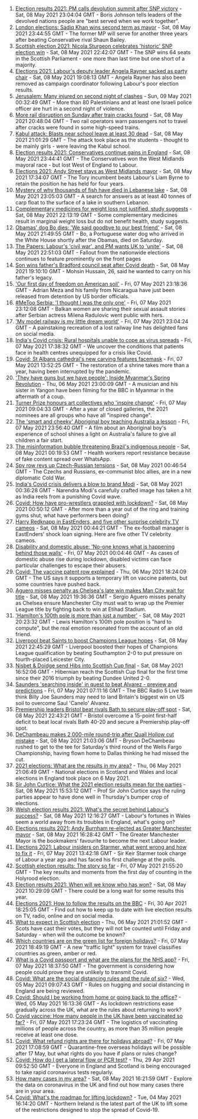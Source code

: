1. [Election results 2021: PM calls devolution summit after SNP victory](https://www.bbc.co.uk/news/uk-57043758) - Sat, 08 May 2021 23:04:04 GMT - Boris Johnson tells leaders of the devolved nations people are "best served when we work together".
2. [London elections: Sadiq Khan wins second term as mayor](https://www.bbc.co.uk/news/uk-england-london-56997137) - Sat, 08 May 2021 23:44:55 GMT - The former MP will serve for another three years after beating Conservative rival Shaun Bailey.
3. [Scottish election 2021: Nicola Sturgeon celebrates 'historic' SNP election win](https://www.bbc.co.uk/news/uk-scotland-scotland-politics-57038039) - Sat, 08 May 2021 22:42:07 GMT - The SNP wins 64 seats in the Scottish Parliament - one more than last time but one short of a majority.
4. [Elections 2021: Labour's deputy leader Angela Rayner sacked as party chair](https://www.bbc.co.uk/news/uk-politics-57037839) - Sat, 08 May 2021 19:08:13 GMT - Angela Rayner has also been removed as campaign coordinator following Labour's poor election results.
5. [Jerusalem: Many injured on second night of clashes](https://www.bbc.co.uk/news/world-middle-east-57044000) - Sun, 09 May 2021 00:32:49 GMT - More than 80 Palestinians and at least one Israeli police officer are hurt in a second night of violence.
6. [More rail disruption on Sunday after train cracks found](https://www.bbc.co.uk/news/uk-57042384) - Sat, 08 May 2021 20:48:04 GMT - Two rail operators warn passengers not to travel after cracks were found in some high-speed trains.
7. [Kabul attack: Blasts near school leave at least 30 dead](https://www.bbc.co.uk/news/world-asia-57040713) - Sat, 08 May 2021 21:01:29 GMT - The attack took place as the students - thought to be mainly girls - were leaving the Kabul school.
8. [Election results 2021: Conservatives continue gains in England](https://www.bbc.co.uk/news/uk-politics-57033273) - Sat, 08 May 2021 23:44:41 GMT - The Conservatives won the West Midlands mayoral race - but lost West of England to Labour.
9. [Elections 2021: Andy Street stays as West Midlands mayor](https://www.bbc.co.uk/news/uk-england-birmingham-57038203) - Sat, 08 May 2021 17:34:07 GMT - The Tory incumbent beats Labour's Liam Byrne to retain the position he has held for four years.
10. [Mystery of why thousands of fish have died in Lebanese lake](https://www.bbc.co.uk/news/world-middle-east-57029724) - Sat, 08 May 2021 23:05:03 GMT - A search for answers as at least 40 tonnes of carp float to the surface of a lake in southern Lebanon.
11. [Complementary medicines for weight loss not justified, study suggests](https://www.bbc.co.uk/news/health-57039848) - Sat, 08 May 2021 22:13:19 GMT - Some complementary medicines result in marginal weight loss but do not benefit health, study suggests.
12. [Obamas' dog Bo dies: 'We said goodbye to our best friend'](https://www.bbc.co.uk/news/world-us-canada-57043456) - Sat, 08 May 2021 21:49:55 GMT - Bo, a Portuguese water dog who arrived in the White House shortly after the Obamas, died on Saturday.
13. [The Papers: Labour's 'civil war', and PM wants UK to 'unite'](https://www.bbc.co.uk/news/blogs-the-papers-57043949) - Sat, 08 May 2021 22:51:03 GMT - Fallout from the nationwide elections continues to feature prominently on the front pages
14. [Son wins father's Bradford council seat after Covid death](https://www.bbc.co.uk/news/uk-england-leeds-57043008) - Sat, 08 May 2021 19:10:10 GMT - Mohsin Hussain, 26, said he wanted to carry on his father's legacy.
15. ['Our first day of freedom on American soil'](https://www.bbc.co.uk/news/world-us-canada-57022918) - Fri, 07 May 2021 23:18:36 GMT - Adrian Meza and his family from Nicaragua have just been released from detention by US border officials.
16. [#MeToo Serbia: 'I thought I was the only one'](https://www.bbc.co.uk/news/world-europe-57011605) - Fri, 07 May 2021 23:12:08 GMT - Balkan women are sharing their sexual assault stories after Serbian actress Milena Radulovic went public with hers.
17. ['My model railway is my little dream world'](https://www.bbc.co.uk/news/uk-england-leicestershire-57025809) - Fri, 07 May 2021 23:04:24 GMT - A painstaking recreation of a lost railway line has delighted fans on social media.
18. [India's Covid crisis: Rural hospitals unable to cope as virus spreads](https://www.bbc.co.uk/news/world-asia-india-57029452) - Fri, 07 May 2021 17:38:32 GMT - We uncover the conditions that patients face in health centres unequipped for a crisis like Covid.
19. [Covid: St Albans cathedral's new carving features facemask](https://www.bbc.co.uk/news/uk-england-beds-bucks-herts-57023017) - Fri, 07 May 2021 13:52:25 GMT - The restoration of a shrine takes more than a year, having been interrupted by the pandemic.
20. ['They have guns but we have people': Inside Myanmar's Spring Revolution](https://www.bbc.co.uk/news/world-asia-57016528) - Thu, 06 May 2021 23:00:09 GMT - A musician and his sister in Yangon have been filming for the BBC in Myanmar in the aftermath of a coup.
21. [Turner Prize honours art collectives who 'inspire change'](https://www.bbc.co.uk/news/entertainment-arts-57014187) - Fri, 07 May 2021 09:04:33 GMT - After a year of closed galleries, the 2021 nominees are all groups who have all "inspired change".
22. [The 'smart and cheeky' Aboriginal boy teaching Australia a lesson](https://www.bbc.co.uk/news/stories-56544429) - Fri, 07 May 2021 23:56:40 GMT - A film about an Aboriginal boy's experience of school shines a light on Australia's failure to give all children a fair start.
23. [The misinformation bubble threatening Brazil's indigenous people](https://www.bbc.co.uk/news/blogs-trending-56919424) - Sat, 08 May 2021 00:19:53 GMT - Health workers report resistance because of fake content spread over WhatsApp.
24. [Spy row revs up Czech-Russian tensions](https://www.bbc.co.uk/news/world-europe-57008363) - Sat, 08 May 2021 00:46:54 GMT - The Czechs and Russians, ex-communist bloc allies, are in a new diplomatic Cold War.
25. [India's Covid crisis delivers a blow to brand Modi](https://www.bbc.co.uk/news/world-asia-india-56970569) - Sat, 08 May 2021 00:36:28 GMT - Narendra Modi's carefully crafted image has taken a hit as India reels from a punishing Covid wave.
26. [Covid: How have pro-wrestlers grappled with lockdown?](https://www.bbc.co.uk/news/uk-england-56987610) - Sat, 08 May 2021 00:50:12 GMT - After more than a year out of the ring and training gyms shut, what have performers been doing?
27. [Harry Redknapp in EastEnders, and five other surprise celebrity TV cameos](https://www.bbc.co.uk/news/entertainment-arts-56996345) - Sat, 08 May 2021 00:44:21 GMT - The ex-football manager is EastEnders' shock loan signing. Here are five other TV celebrity cameos.
28. [Disability and domestic abuse: 'No-one knows what is happening behind those walls'](https://www.bbc.co.uk/news/disability-56197682) - Fri, 07 May 2021 00:04:46 GMT - As cases of domestic abuse rise during lockdown, disabled victims can face particular challenges to escape their abusers.
29. [Covid: The vaccine patent row explained](https://www.bbc.co.uk/news/business-57016260) - Thu, 06 May 2021 18:24:09 GMT - The US says it supports a temporary lift on vaccine patents, but some countries have pushed back.
30. [Aguero misses penalty as Chelsea's late win makes Man City wait for title](https://www.bbc.co.uk/sport/football/56953530) - Sat, 08 May 2021 19:36:36 GMT - Sergio Aguero misses penalty as Chelsea ensure Manchester City must wait to wrap up the Premier League title by fighting back to win at Etihad Stadium.
31. ['Hamilton's 100th pole is more than just a number'](https://www.bbc.co.uk/sport/formula1/57041848) - Sat, 08 May 2021 20:23:32 GMT - Lewis Hamilton's 100th pole position is "hard to compute", but the real emotion resonated from the account of an old friend.
32. [Liverpool beat Saints to boost Champions League hopes](https://www.bbc.co.uk/sport/football/56953531) - Sat, 08 May 2021 22:45:29 GMT - Liverpool boosted their hopes of Champions League qualification by beating Southampton 2-0 to put pressure on fourth-placed Leicester City.
33. [Nisbet & Doidge send Hibs into Scottish Cup final](https://www.bbc.co.uk/sport/football/56953558) - Sat, 08 May 2021 16:52:06 GMT - Hibernian reach the Scottish Cup final for the first time since their 2016 triumph by beating Dundee United 2-0.
34. [Saunders 'searching inside' in quest to beat Alvarez - preview and predictions](https://www.bbc.co.uk/sport/boxing/57013523) - Fri, 07 May 2021 07:11:16 GMT - The BBC Radio 5 Live team think Billy Joe Saunders may need to land Britain's biggest win on US soil to overcome Saul 'Canelo' Alvarez.
35. [Premiership leaders Bristol beat rivals Bath to secure play-off spot](https://www.bbc.co.uk/sport/rugby-union/56996683) - Sat, 08 May 2021 22:43:21 GMT - Bristol overcome a 15-point first-half deficit to beat local rivals Bath 40-20 and secure a Premiership play-off spot.
36. [DeChambeau makes 2,000-mile round-trip after Quail Hollow cut mistake](https://www.bbc.co.uk/sport/golf/57043608) - Sat, 08 May 2021 21:03:06 GMT - Bryson DeChambeau rushed to get to the tee for Saturday's third round of the Wells Fargo Championship, having flown home to Dallas thinking he had missed the cut.
37. [2021 elections: What are the results in my area?](https://www.bbc.co.uk/news/56129210) - Thu, 06 May 2021 21:06:49 GMT - National elections in Scotland and Wales and local elections in England took place on 6 May 2021.
38. [Sir John Curtice: What the 2021 election results mean for the parties](https://www.bbc.co.uk/news/uk-politics-57040175) - Sat, 08 May 2021 15:53:12 GMT - Prof Sir John Curtice says the ruling parties appear to have done well in Thursday's bumper crop of elections.
39. [Welsh election results 2021: What's the secret behind Labour's success?](https://www.bbc.co.uk/news/uk-wales-politics-57037388) - Sat, 08 May 2021 12:16:27 GMT - Labour's fortunes in Wales seem a world away from its troubles in England, what's going on?
40. [Elections results 2021: Andy Burnham re-elected as Greater Manchester mayor](https://www.bbc.co.uk/news/uk-england-manchester-57037359) - Sat, 08 May 2021 16:28:42 GMT - The Greater Manchester Mayor is the bookmakers' favourite to become the next Labour leader.
41. [Elections 2021: Labour insiders on Starmer, what went wrong and how to fix it](https://www.bbc.co.uk/news/uk-politics-57024995) - Fri, 07 May 2021 13:42:18 GMT - Sir Keir Starmer took charge of Labour a year ago and has faced his first challenge at the polls.
42. [Scottish election results: The story so far](https://www.bbc.co.uk/news/uk-scotland-scotland-politics-57033767) - Fri, 07 May 2021 21:55:20 GMT - The key results and moments from the first day of counting in the Holyrood election.
43. [Election results 2021: When will we know who has won?](https://www.bbc.co.uk/news/uk-politics-56581106) - Sat, 08 May 2021 10:29:09 GMT - There could be a long wait for some results this year.
44. [Elections 2021: How to follow the results on the BBC](https://www.bbc.co.uk/news/uk-politics-56930132) - Fri, 30 Apr 2021 18:25:05 GMT - Find out how to keep up to date with live election results on TV, radio, online and on social media.
45. [What to expect in Scottish election](https://www.bbc.co.uk/news/uk-scotland-scotland-politics-56972971) - Thu, 06 May 2021 21:01:52 GMT - Scots have cast their votes, but they will not be counted until Friday and Saturday - when will the outcome be known?
46. [Which countries are on the green list for foreign holidays?](https://www.bbc.co.uk/news/explainers-52544307) - Fri, 07 May 2021 18:49:19 GMT - A new "traffic light" system for travel classifies countries as green, amber or red.
47. [What is a Covid passport and what are the plans for the NHS app?](https://www.bbc.co.uk/news/explainers-55718553) - Fri, 07 May 2021 18:37:50 GMT - The government is considering how people could prove they are unlikely to transmit Covid.
48. [Covid: What are the social distancing rules and the rule of six?](https://www.bbc.co.uk/news/uk-51506729) - Wed, 05 May 2021 09:07:43 GMT - Rules on hugging and social distancing in England are being reviewed.
49. [Covid: Should I be working from home or going back to the office?](https://www.bbc.co.uk/news/business-52567567) - Wed, 05 May 2021 16:13:36 GMT - As lockdown restrictions ease gradually across the UK, what are the rules about returning to work?
50. [Covid vaccine: How many people in the UK have been vaccinated so far?](https://www.bbc.co.uk/news/health-55274833) - Fri, 07 May 2021 17:23:24 GMT - The logistics of vaccinating millions of people across the country, as more than 35 million people receive at least one dose.
51. [Covid: What refund rights are there for holidays abroad?](https://www.bbc.co.uk/news/business-51615412) - Fri, 07 May 2021 17:08:59 GMT - Quarantine-free overseas holidays will be possible after 17 May, but what rights do you have if plans or rules change?
52. [Covid: How do I get a lateral flow or PCR test?](https://www.bbc.co.uk/news/health-51943612) - Thu, 29 Apr 2021 09:52:50 GMT - Everyone in England and Scotland is being encouraged to take rapid coronavirus tests regularly.
53. [How many cases in my area?](https://www.bbc.co.uk/news/uk-51768274) - Sat, 08 May 2021 16:21:59 GMT - Explore the data on coronavirus in the UK and find out how many cases there are in your area.
54. [Covid: What's the roadmap for lifting lockdown?](https://www.bbc.co.uk/news/explainers-52530518) - Tue, 04 May 2021 16:14:20 GMT - Northern Ireland is the latest part of the UK to lift some of the restrictions designed to stop the spread of Covid-19.
